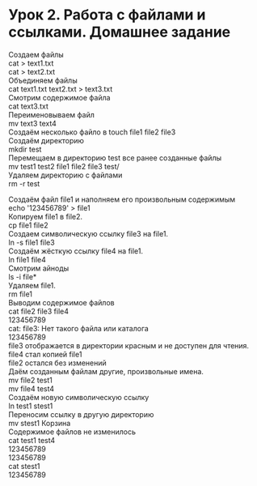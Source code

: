 # Урок 2. Работа с файлами и ссылками. Домашнее задание #  
Создаем файлы  
     cat > text1.txt  
     cat > text2.txt  
Объединяем файлы   
     cat text1.txt text2.txt > text3.txt  
Смотрим содержимое файла  
     cat text3.txt   
Переименовываем файл  
     mv text3 text4  
Создаём несколько файло  в
     touch file1 file2 file3  
Создаём директорию  
     mkdir test  
Перемещаем в директорию test все ранее созданные файлы  
     mv test1 test2 file1 file2 file3 test/  
Удаляем директорию с файлами  
     rm -r test  

Создаём файл file1 и наполняем его произвольным содержимым  
     echo '123456789' > file1  
Копируем  file1 в file2.  
     cp file1 file2  
Создаем символическую ссылку file3 на file1.  
     ln -s file1 file3  
Создаём жёсткую ссылку file4 на file1.  
     ln file1 file4  
Смотрим айноды  
     ls -i file*  
Удаляем file1.  
     rm file1  
Выводим содержимое файлов  
     cat file2 file3 file4  
          123456789  
          cat: file3: Нет такого файла или каталога  
          123456789  
     file3 отображается в директории красным и не доступен для чтения.  
     file4 стал копией file1  
     file2 остался без изменений  
Даём созданным файлам другие, произвольные имена.  
     mv file2 test1  
     mv file4 test4  
Создаём новую символическую ссылку  
     ln test1 stest1  
Переносим ссылку в другую директорию  
     mv stest1 Корзина  
Содержимое файлов не изменилось  
     cat test1 test4  
          123456789  
          123456789  
     cat stest1  
          123456789  
